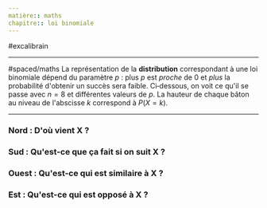```yaml
---
matière:: maths
chapitre:: loi binomiale
---
```

#excalibrain 
___
#spaced/maths
La représentation de la **distribution** correspondant à une loi binomiale dépend du paramètre $p$ : plus $p$ est *proche* de $0$ et *plus* la probabilité d'obtenir un succès sera faible.  Ci‑dessous, on voit ce qu'il se passe avec $n=8$ et différentes valeurs de $p$. La hauteur de chaque bâton au niveau de l'abscisse $k$ correspond à $P(X=k)$.

---
### Nord : D'où vient X ?

### Sud : Qu'est-ce que ça fait si on suit X ?

### Ouest : Qu'est-ce qui est similaire à X ?

### Est : Qu'est-ce qui est opposé à X ?